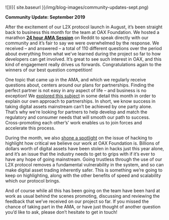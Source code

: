 ﻿---
layout: post
author: OAX Foundation
---

![]({{ site.baseurl }}/img/blog-images/community-updates-sept.png)

<b>Community Update: September 2019</b>

After the excitement of our L2X protocol launch in August, it’s been straight back to business this month for the team at OAX Foundation.  We hosted a marathon <b><a href="https://www.reddit.com/r/OpenANX/comments/cyyi8q/our_24hour_ama_askmeanything_session_is_now_live/" target="_blank">24 hour AMA Session</a></b> on Reddit to speak directly with our community and it’s fair to say we were overwhelmed by the response.  We received – and answered – a total of 110 different questions over the period about everything from what we’ve learned during the project so far to how developers can get involved.  It’s great to see such interest in OAX, and this kind of engagement really drives us forwards.  Congratulations again to the winners of our best question competition!


One topic that came up in the AMA, and which we regularly receive questions about, centers around our plans for partnerships.  Finding the perfect partner is not easy in any aspect of life – and business is no exception!  We <a href="https://www.oax.org/2019/09/27/Lets-Talk-About-Partnerships.html" target="_blank">explored this subject</a> in some detail this month in order to explain our own approach to partnerships.  In short, we know success in taking digital assets mainstream can’t be achieved by one party alone.  That’s why we’re looking for partners to help develop and match the regulatory and consumer needs that will smooth our path to success. Cross-promoting each other’s’ work enables us to join forces and accelerate this process.

During the month, we also <a href="https://www.oax.org/2019/09/20/Trustless-Hackers-2019.html" target="_blank">shone a spotlight</a> on the issue of hacking to highlight how critical we believe our work at OAX Foundation is.   Billions of dollars worth of digital assets have been stolen in hacks just this year alone, and it’s an issue that the industry needs to get to grips with if it’s ever to have any hope of going mainstream.  Going trustless through the use of our L2X protocol removes a fundamental vulnerability in the system, and so can make digital asset trading inherently safer.  This is something we’re going to keep on highlighting, along with the other benefits of speed and scalability which our protocol brings.

And of course while all this has been going on the team have been hard at work as usual behind the scenes promoting, discussing and reviewing the feedback that we’ve received on our project so far.  If you missed the chance of taking part in the AMA, or have just thought of another question you’d like to ask, please don’t hesitate to get in touch!




